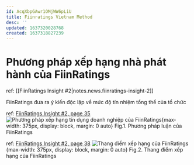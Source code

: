 ```yaml
---
id: AcqXbpGAwr1OMjWW6pLiU
title: Fiinratings Vietnam Method
desc: ''
updated: 1637320028768
created: 1637318827239
---
```

# Phương pháp xếp hạng nhà phát hành của FiinRatings

ref: [[FiinRatings Insight #2|notes.news.fiinratings-insight-2]]

FiinRatings đưa ra ý kiến độc lập về mức độ tín nhiệm tổng thể của tổ chức

ref: [FiinRatings Insight #2, page 35](https://fiingroup.vn/upload/docs/fiinratings-insight-trai-phieu-doanh-nghiep-viet-nam.pdf#page=35)
![Phương pháp xếp hạng tín dụng doanh nghiệp của FiinRatings](https://i.imgur.com/2rYORJx.jpg){max-width: 375px, display: block, margin: 0 auto}
Fig.1. Phương pháp luận của FiinRatings

ref: [FiinRatings Insight #2, page 38](https://fiingroup.vn/upload/docs/fiinratings-insight-trai-phieu-doanh-nghiep-viet-nam.pdf#page=38)
![Thang điểm xếp hạng của FiinRatings](https://i.imgur.com/22fJY6B.jpg){max-width: 375px, display: block, margin: 0 auto}
Fig.2. Thang điểm xếp hạng của FiinRatings
